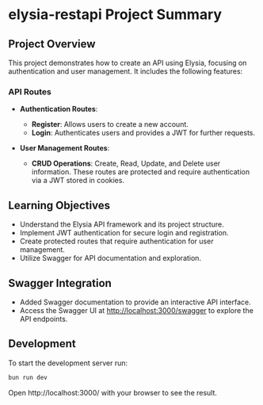 # elysia-restapi Project Summary

## Project Overview
This project demonstrates how to create an API using Elysia, focusing on authentication and user management. It includes the following features:

### API Routes
- **Authentication Routes**:
  - **Register**: Allows users to create a new account.
  - **Login**: Authenticates users and provides a JWT for further requests.

- **User Management Routes**:
  - **CRUD Operations**: Create, Read, Update, and Delete user information. These routes are protected and require authentication via a JWT stored in cookies.

## Learning Objectives
- Understand the Elysia API framework and its project structure.
- Implement JWT authentication for secure login and registration.
- Create protected routes that require authentication for user management.
- Utilize Swagger for API documentation and exploration.

## Swagger Integration
- Added Swagger documentation to provide an interactive API interface.
- Access the Swagger UI at [http://localhost:3000/swagger](http://localhost:3000/swagger) to explore the API endpoints.

## Development
To start the development server run:
```bash
bun run dev
```

Open http://localhost:3000/ with your browser to see the result.



